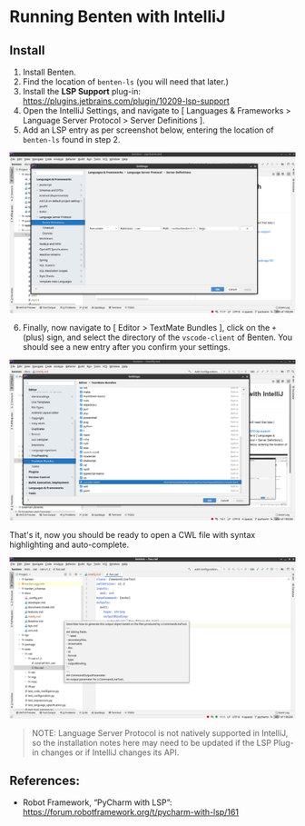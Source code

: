 # Running Benten with IntelliJ

## Install 

1. Install Benten.
2. Find the location of `benten-ls` (you will need that later.)
3. Install the **LSP Support** plug-in: <https://plugins.jetbrains.com/plugin/10209-lsp-support>
4. Open the IntelliJ Settings, and navigate to [ Languages & Frameworks > Language Server Protocol > Server Definitions ].
5. Add an LSP entry as per screenshot below, entering the location of `benten-ls` found in step 2.

![](../media/2021.11.13/lsp-definition-intellij.png)

6. Finally, now navigate to [ Editor > TextMate Bundles ], click on the `+` (plus) sign, and select the directory of the `vscode-client` of Benten. You should see a new entry after you confirm your settings.

![](../media/2021.11.13/lsp-editor.png)

That's it, now you should be ready to open a CWL file with syntax highlighting and auto-complete.

![](../media/2021.11.13/lsp-intellij.png)

>NOTE: Language Server Protocol is not natively supported in IntelliJ,
>so the installation notes here may need to be updated if the LSP Plug-in changes
>or if IntelliJ changes its API.

## References:

- Robot Framework, “PyCharm with LSP”: https://forum.robotframework.org/t/pycharm-with-lsp/161


